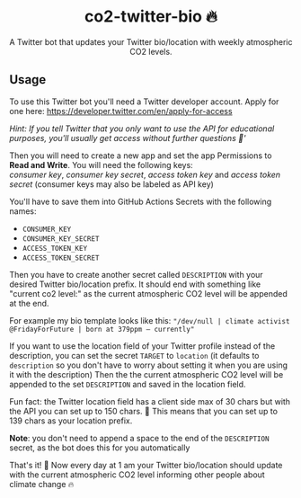  <p align="center">
  <h1 align="center">co2-twitter-bio 🔥</h1>
  <p align="center">A Twitter bot that updates your Twitter bio/location with weekly atmospheric CO2 levels.<p>
</p>

## Usage
To use this Twitter bot you'll need a Twitter developer account. Apply for one here: https://developer.twitter.com/en/apply-for-access

_Hint: If you tell Twitter that you only want to use the API for educational purposes, you'll usually get access without further questions 🤫'_

Then you will need to create a new app and set the app Permissions to **Read and Write**. You will need the following keys: <br>
*consumer key*, *consumer key secret*, *access token key* and *access token secret*
(consumer keys may also be labeled as API key)

You'll have to save them into GitHub Actions Secrets with the following names:

- `CONSUMER_KEY`
- `CONSUMER_KEY_SECRET`
- `ACCESS_TOKEN_KEY`
- `ACCESS_TOKEN_SECRET`

Then you have to create another secret called `DESCRIPTION` with your desired Twitter bio/location prefix. It should end with something like "current co2 level:" as the current atmospheric CO2 level will be appended at the end.

For example my bio template looks like this: `"/dev/null | climate activist @FridayForFuture | born at 379ppm – currently"`

If you want to use the location field of your Twitter profile instead of the description, you can set the secret `TARGET` to `location` (it defaults to `description` so you don't have to worry about setting it when you are using it with the description) Then the the current atmospheric CO2 level will be appended to the set `DESCRIPTION` and saved in the location field.

Fun fact: the Twitter location field has a client side max of 30 chars but with the API you can set up to 150 chars. 🤯 This means that you can set up to 139 chars as your location prefix.

**Note**: you don't need to append a space to the end of the `DESCRIPTION` secret, as the bot does this for you automatically

That's it! 🎉 Now every day at 1 am your Twitter bio/location should update with the current atmospheric CO2 level informing other people about climate change 🔥
